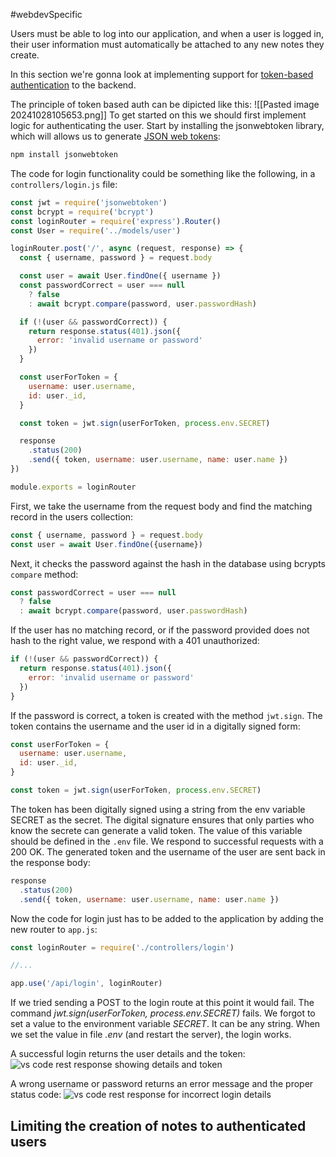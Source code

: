 #webdevSpecific 

Users must be able to log into our application, and when a user is logged in, their user information must automatically be attached to any new notes they create.

In this section we're gonna look at implementing support for [token-based authentication](https://www.digitalocean.com/community/tutorials/the-ins-and-outs-of-token-based-authentication#how-token-based-works) to the backend.

The principle of token based auth can be dipicted like this:
![[Pasted image 20241028105653.png]]
To get started on this we should first implement logic for authenticating the user. Start by installing the jsonwebtoken library, which will allows us to generate [JSON web tokens](https://jwt.io/):
```bash
npm install jsonwebtoken
```

The code for login functionality could be something like the following, in a `controllers/login.js` file:
```js
const jwt = require('jsonwebtoken')
const bcrypt = require('bcrypt')
const loginRouter = require('express').Router()
const User = require('../models/user')

loginRouter.post('/', async (request, response) => {
  const { username, password } = request.body

  const user = await User.findOne({ username })
  const passwordCorrect = user === null
    ? false
    : await bcrypt.compare(password, user.passwordHash)

  if (!(user && passwordCorrect)) {
    return response.status(401).json({
      error: 'invalid username or password'
    })
  }

  const userForToken = {
    username: user.username,
    id: user._id,
  }

  const token = jwt.sign(userForToken, process.env.SECRET)

  response
    .status(200)
    .send({ token, username: user.username, name: user.name })
})

module.exports = loginRouter
```
First, we take the username from the request body and find the matching record in the users collection:
```js
const { username, password } = request.body
const user = await User.findOne({username})
```

Next, it checks the password against the hash in the database using bcrypts `compare` method:
```js
const passwordCorrect = user === null
  ? false
  : await bcrypt.compare(password, user.passwordHash)
```

If the user has no matching record, or if the password provided does not hash to the right value, we respond with a 401 unauthorized:
```js
if (!(user && passwordCorrect)) {
  return response.status(401).json({
    error: 'invalid username or password'
  })
}
```

If the password is correct, a token is created with the method `jwt.sign`. The token contains the username and the user id in a digitally signed form:
```js
const userForToken = {
  username: user.username,
  id: user._id,
}

const token = jwt.sign(userForToken, process.env.SECRET)
```

The token has been digitally signed using a string from the env variable SECRET as the secret. The digital signature ensures that only parties who know the secrete can generate a valid token. The value of this variable should be defined in the `.env` file. We respond to successful requests with a 200 OK. The generated token and the username of the user are sent back in the response body:
```js
response
  .status(200)
  .send({ token, username: user.username, name: user.name })
```

Now the code for login just has to be added to the application by adding the new router to `app.js`:
```js
const loginRouter = require('./controllers/login')

//...

app.use('/api/login', loginRouter)
```
If we tried sending a POST to the login route at this point it would fail. The command _jwt.sign(userForToken, process.env.SECRET)_ fails. We forgot to set a value to the environment variable _SECRET_. It can be any string. When we set the value in file _.env_ (and restart the server), the login works.

A successful login returns the user details and the token:
![vs code rest response showing details and token](https://fullstackopen.com/static/2e2ddac76483e17fded8f6fcc43fd7d4/5a190/18ea.png)

A wrong username or password returns an error message and the proper status code:
![vs code rest response for incorrect login details](https://fullstackopen.com/static/49fe09c494b9e591fa8811b1772404d5/5a190/19ea.png)

## Limiting the creation of notes to authenticated users
